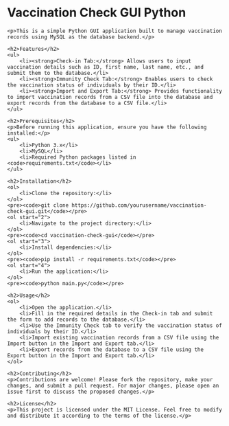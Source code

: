 
<html>

<body>
    <h1>Vaccination Check GUI Python</h1>

    <p>This is a simple Python GUI application built to manage vaccination records using MySQL as the database backend.</p>

    <h2>Features</h2>
    <ul>
        <li><strong>Check-in Tab:</strong> Allows users to input vaccination details such as ID, first name, last name, etc., and submit them to the database.</li>
        <li><strong>Immunity Check Tab:</strong> Enables users to check the vaccination status of individuals by their ID.</li>
        <li><strong>Import and Export Tab:</strong> Provides functionality to import vaccination records from a CSV file into the database and export records from the database to a CSV file.</li>
    </ul>

    <h2>Prerequisites</h2>
    <p>Before running this application, ensure you have the following installed:</p>
    <ul>
        <li>Python 3.x</li>
        <li>MySQL</li>
        <li>Required Python packages listed in <code>requirements.txt</code></li>
    </ul>

    <h2>Installation</h2>
    <ol>
        <li>Clone the repository:</li>
    </ol>
    <pre><code>git clone https://github.com/yourusername/vaccination-check-gui.git</code></pre>
    <ol start="2">
        <li>Navigate to the project directory:</li>
    </ol>
    <pre><code>cd vaccination-check-gui</code></pre>
    <ol start="3">
        <li>Install dependencies:</li>
    </ol>
    <pre><code>pip install -r requirements.txt</code></pre>
    <ol start="4">
        <li>Run the application:</li>
    </ol>
    <pre><code>python main.py</code></pre>

    <h2>Usage</h2>
    <ol>
        <li>Open the application.</li>
        <li>Fill in the required details in the Check-in tab and submit the form to add records to the database.</li>
        <li>Use the Immunity Check tab to verify the vaccination status of individuals by their ID.</li>
        <li>Import existing vaccination records from a CSV file using the Import button in the Import and Export tab.</li>
        <li>Export records from the database to a CSV file using the Export button in the Import and Export tab.</li>
    </ol>

    <h2>Contributing</h2>
    <p>Contributions are welcome! Please fork the repository, make your changes, and submit a pull request. For major changes, please open an issue first to discuss the proposed changes.</p>

    <h2>License</h2>
    <p>This project is licensed under the MIT License. Feel free to modify and distribute it according to the terms of the license.</p>
</body>
</html>
